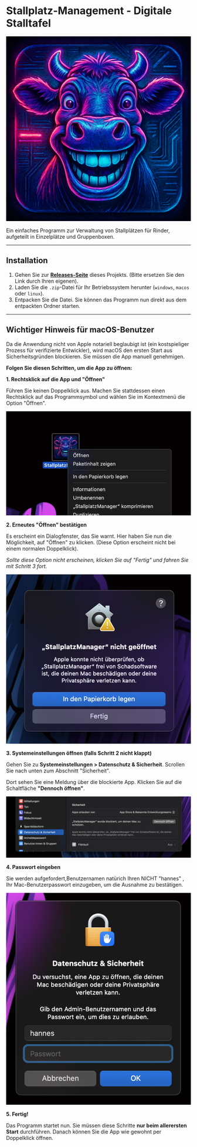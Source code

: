 # Stallplatz-Management - Digitale Stalltafel

![Stallplatz-Management Logo](assets/logo.png)

Ein einfaches Programm zur Verwaltung von Stallplätzen für Rinder, aufgeteilt in Einzelplätze und Gruppenboxen.

---

## Installation

1.  Gehen Sie zur [**Releases-Seite**](https://github.com/DEIN_BENUTZERNAME/DEIN_REPO_NAME/releases) dieses Projekts. (Bitte ersetzen Sie den Link durch Ihren eigenen).
2.  Laden Sie die `.zip`-Datei für Ihr Betriebssystem herunter (`windows`, `macos` oder `linux`).
3.  Entpacken Sie die Datei. Sie können das Programm nun direkt aus dem entpackten Ordner starten.

---

## Wichtiger Hinweis für macOS-Benutzer

Da die Anwendung nicht von Apple notariell beglaubigt ist (ein kostspieliger Prozess für verifizierte Entwickler), wird macOS den ersten Start aus Sicherheitsgründen blockieren. Sie müssen die App manuell genehmigen.

**Folgen Sie diesen Schritten, um die App zu öffnen:**

**1. Rechtsklick auf die App und "Öffnen"**

Führen Sie keinen Doppelklick aus. Machen Sie stattdessen einen Rechtsklick auf das Programmsymbol und wählen Sie im Kontextmenü die Option "Öffnen".

![Rechtsklick auf die App und "Öffnen" wählen](assets/macos_step_1.png)

**2. Erneutes "Öffnen" bestätigen**

Es erscheint ein Dialogfenster, das Sie warnt. Hier haben Sie nun die Möglichkeit, auf "Öffnen" zu klicken. (Diese Option erscheint nicht bei einem normalen Doppelklick).

*Sollte diese Option nicht erscheinen, klicken Sie auf "Fertig" und fahren Sie mit Schritt 3 fort.*

![Dialogfenster, in dem das Öffnen bestätigt wird](assets/macos_step_2.png)

**3. Systemeinstellungen öffnen (falls Schritt 2 nicht klappt)**

Gehen Sie zu **Systemeinstellungen > Datenschutz & Sicherheit**. Scrollen Sie nach unten zum Abschnitt "Sicherheit".

Dort sehen Sie eine Meldung über die blockierte App. Klicken Sie auf die Schaltfläche **"Dennoch öffnen"**.

![In den Systemeinstellungen "Dennoch öffnen" klicken](assets/macos_step_3.png)

**4. Passwort eingeben**

Sie werden aufgefordert,Benutzernamen natürich Ihren NICHT "hannes" , Ihr Mac-Benutzerpasswort einzugeben, um die Ausnahme zu bestätigen.

![macOS Benutzerpasswort eingeben](assets/macos_step_5.png)

**5. Fertig!**

Das Programm startet nun. Sie müssen diese Schritte **nur beim allerersten Start** durchführen. Danach können Sie die App wie gewohnt per Doppelklick öffnen.